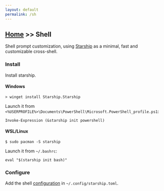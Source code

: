 ```yaml
---
layout: default
permalink: /sh
---
```


## [Home](/) >> Shell

Shell prompt customization, using [Starship](https://starship.rs/) as a minimal, fast and customizable cross-shell.

### Install

Install starship.

#### Windows

    > winget install Starship.Starship

Launch it from `<%USERPROFILE%>\Documents\PowerShell\Microsoft.PowerShell_profile.ps1`:

```
Invoke-Expression (&starship init powershell)
```

#### WSL/Linux

    $ sudo pacman -S starship

Launch it from `~/.bashrc`:

```
eval "$(starship init bash)"
```

### Configure

Add the shell [configuration](https://github.com/rmarquis/dotfiles/blob/main/.config/starship.toml) in `~/.config/starship.toml`.
